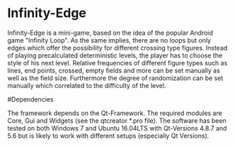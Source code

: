 # Infinity-Edge

Infinity-Edge is a mini-game, based on the idea of the popular Android game "Infinity Loop".
As the same implies, there are no loops but only edges which offer the possibility for different crossing type figures.
Instead of playing precalculated deterministic levels, the player has to choose the style of his next level.
Relative frequencies of different figure types such as lines, end points, crossed, empty fields and more can be set manually as well as the field size.
Furthermore the degree of randomization can be set manually which correlated to the difficulty of the level.

#Dependencies

The framework depends on the Qt-Framework. The required modules are Core, Gui and Widgets (see the qtcreator *.pro file).
The software has been tested on both Windows 7 and Ubuntu 16.04LTS with Qt-Versions 4.8.7 and 5.6 but is likely to work with different setups (especially Qt Versions).
